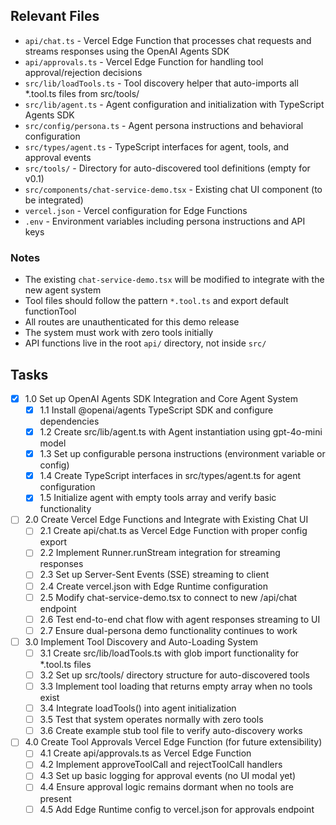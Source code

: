 ## Relevant Files

- `api/chat.ts` - Vercel Edge Function that processes chat requests and streams responses using the OpenAI Agents SDK
- `api/approvals.ts` - Vercel Edge Function for handling tool approval/rejection decisions
- `src/lib/loadTools.ts` - Tool discovery helper that auto-imports all *.tool.ts files from src/tools/
- `src/lib/agent.ts` - Agent configuration and initialization with TypeScript Agents SDK
- `src/config/persona.ts` - Agent persona instructions and behavioral configuration
- `src/types/agent.ts` - TypeScript interfaces for agent, tools, and approval events
- `src/tools/` - Directory for auto-discovered tool definitions (empty for v0.1)
- `src/components/chat-service-demo.tsx` - Existing chat UI component (to be integrated)
- `vercel.json` - Vercel configuration for Edge Functions
- `.env` - Environment variables including persona instructions and API keys

### Notes

- The existing `chat-service-demo.tsx` will be modified to integrate with the new agent system
- Tool files should follow the pattern `*.tool.ts` and export default functionTool
- All routes are unauthenticated for this demo release
- The system must work with zero tools initially
- API functions live in the root `api/` directory, not inside `src/`

## Tasks

- [x] 1.0 Set up OpenAI Agents SDK Integration and Core Agent System
  - [x] 1.1 Install @openai/agents TypeScript SDK and configure dependencies
  - [x] 1.2 Create src/lib/agent.ts with Agent instantiation using gpt-4o-mini model
  - [x] 1.3 Set up configurable persona instructions (environment variable or config)
  - [x] 1.4 Create TypeScript interfaces in src/types/agent.ts for agent configuration
  - [x] 1.5 Initialize agent with empty tools array and verify basic functionality
- [ ] 2.0 Create Vercel Edge Functions and Integrate with Existing Chat UI
  - [ ] 2.1 Create api/chat.ts as Vercel Edge Function with proper config export
  - [ ] 2.2 Implement Runner.runStream integration for streaming responses
  - [ ] 2.3 Set up Server-Sent Events (SSE) streaming to client
  - [ ] 2.4 Create vercel.json with Edge Runtime configuration
  - [ ] 2.5 Modify chat-service-demo.tsx to connect to new /api/chat endpoint
  - [ ] 2.6 Test end-to-end chat flow with agent responses streaming to UI
  - [ ] 2.7 Ensure dual-persona demo functionality continues to work
- [ ] 3.0 Implement Tool Discovery and Auto-Loading System
  - [ ] 3.1 Create src/lib/loadTools.ts with glob import functionality for *.tool.ts files
  - [ ] 3.2 Set up src/tools/ directory structure for auto-discovered tools
  - [ ] 3.3 Implement tool loading that returns empty array when no tools exist
  - [ ] 3.4 Integrate loadTools() into agent initialization
  - [ ] 3.5 Test that system operates normally with zero tools
  - [ ] 3.6 Create example stub tool file to verify auto-discovery works
- [ ] 4.0 Create Tool Approvals Vercel Edge Function (for future extensibility)
  - [ ] 4.1 Create api/approvals.ts as Vercel Edge Function
  - [ ] 4.2 Implement approveToolCall and rejectToolCall handlers
  - [ ] 4.3 Set up basic logging for approval events (no UI modal yet)
  - [ ] 4.4 Ensure approval logic remains dormant when no tools are present
  - [ ] 4.5 Add Edge Runtime config to vercel.json for approvals endpoint